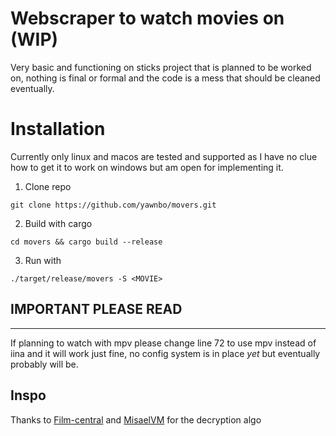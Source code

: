 # Webscraper to watch movies on (WIP)
Very basic and functioning on sticks project that is planned to be worked on, nothing is final or formal and the code is a mess that should be cleaned eventually.

# Installation
Currently only linux and macos are tested and supported as I have no clue how to get it to work on windows but am open for implementing it.
1. Clone repo
```
git clone https://github.com/yawnbo/movers.git
```
2. Build with cargo
```
cd movers && cargo build --release
```
3. Run with 
```
./target/release/movers -S <MOVIE>
```
## IMPORTANT PLEASE READ
---
If planning to watch with mpv please change line 72 to use mpv instead of iina and it will work just fine, no config system is in place *yet* but eventually probably will be.

## Inspo
Thanks to [Film-central](https://github.com/JDALab/film-central) and [MisaelVM](https://github.com/MisaelVM) for the decryption algo
